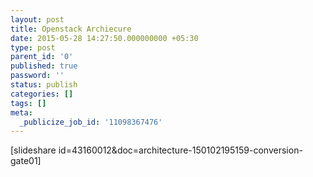 ```yaml
---
layout: post
title: Openstack Archiecure
date: 2015-05-28 14:27:50.000000000 +05:30
type: post
parent_id: '0'
published: true
password: ''
status: publish
categories: []
tags: []
meta:
  _publicize_job_id: '11098367476'
---
```

<p>[slideshare id=43160012&amp;doc=architecture-150102195159-conversion-gate01]</p>
